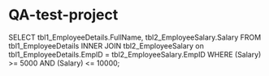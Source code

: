 # QA-test-project
SELECT tbl1_EmployeeDetails.FullName, tbl2_EmployeeSalary.Salary
FROM tbl1_EmployeeDetails INNER JOIN tbl2_EmployeeSalary
on tbl1_EmployeeDetails.EmpID = tbl2_EmployeeSalary.EmpID
WHERE (Salary) >= 5000 AND (Salary) <= 10000;
